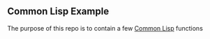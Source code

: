 ## Common Lisp Example

The purpose of this repo is to contain a few [Common Lisp](https://common-lisp.net/) functions